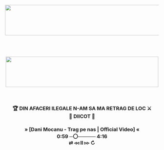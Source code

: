 <p align="center">
  <img align="center" width="1024" height="100" src="https://img.shields.io/badge/torchbyte.com-_best_hosting_services-orange">
</p>
<br>
<h1 align="center">
  <img align="center" width="500" height="100" src="https://img.shields.io/badge/%F0%9F%8E%B0%20SUPERBET-red">
</h1>
<br>
<h3 align="center">
  🏆 DIN AFACERI ILEGALE N-AM SA MA RETRAG DE LOC ⚔️<br>
                    🔞 DIICOT 🚫
</h3>
<h3 align="center">
      » [Dani Mocanu - Trag pe nas | Official Video] «<br>
 0:59 ─〇───── 4:16<br>
     ⇄   ◃◃   ⅠⅠ   ▹▹   ↻
</h3>
